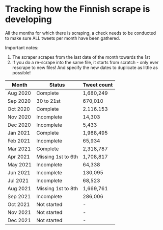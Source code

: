 # Tracking how the Finnish scrape is developing
All the months for which there is scraping, a check needs to be conducted to make sure ALL tweets per month have been gathered.

Important notes:
1. The scraper scrapes from the last date of the month towards the 1st
2. If you do a re-scrape into the same file, it starts from scratch - only ever rescrape to new files! And specify the new dates to duplicate as little as possible!

| Month    | Status         | Tweet count |
|----------|----------------|-------------|
| Aug 2020 | Complete       | 1,680,249   |
| Sep 2020 | 30 to 21st     | 670,010     |
| Oct 2020 | Complete       | 2.116.153   |
| Nov 2020 | Incomplete     | 14,303      |
| Dec 2020 | Incomplete     | 5,433       |
| Jan 2021 | Complete       | 1,988,495   |
| Feb 2021 | Incomplete     | 65,934      |
| Mar 2021 | Complete       | 2,318,787   |
| Apr 2021 | Missing 1st to 6th | 1,708,817   |
| May 2021 | Incomplete     | 64,338      |
| Jun 2021 | Incomplete     | 130,095     |
| Jul 2021 | Incomplete     | 68,523      |
| Aug 2021 | Missing 1st to 8th    | 1,669,761           |
| Sep 2021 | Incomplete     | 286,006     |
| Oct 2021 | Not started    | -           |
| Nov 2021 | Not started    | -           |
| Dec 2021 | Not started    | -           |
